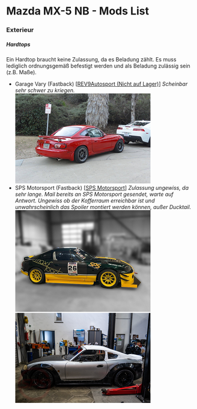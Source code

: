 # Mazda MX-5 NB - Mods List

### Exterieur

##### Hardtops

Ein Hardtop braucht keine Zulassung, da es Beladung zählt. Es muss lediglich ordnungsgemäß befestigt werden und als Beladung zulässig sein (z.B. Maße).

* Garage Vary (Fastback) [[REV9Autosport (Nicht auf Lager)](https://rev9autosport.com/nb/garage-vary-nb-hardtop-fastback.html)]
  *Scheinbar sehr schwer zu kriegen.*
  ![Bild 1 (von NENGUN)](./assets/garage_vary_hardtop.png)
* SPS Motorsport (Fastback) [[SPS Motorsport](https://sps-motorsportshop.com/teileshop/performance-teileshop/mazda-mx-5-nb-1999-2000/exterieur/dach/3158/fastback-hardtop-mx-5-nb/nbfl)]
  *Zulassung ungewiss, da sehr lange. Mail bereits an SPS Motorsport gesendet, warte auf Antwort. Ungewiss ob der Kofferraum erreichbar ist und unwahrscheinlich das Spoiler montiert werden können, außer Ducktail.*
  ![Bild 1 (von SPS Motorsport)](./assets/sps-motorsport-hardtop-1.png) ![Bild 2 (von SPS Motorsport)](./assets/sps-motorsport-hardtop-2.png)
